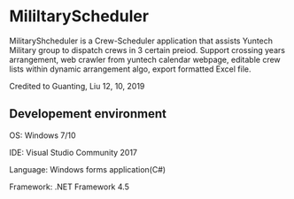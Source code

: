 # MililtaryScheduler


MilitaryShcheduler is a Crew-Scheduler application that assists Yuntech Military group to dispatch crews in 3 certain preiod.
Support crossing years arrangement, web crawler from yuntech calendar webpage, editable crew lists within dynamic arrangement algo, export formatted Excel file.

Credited to Guanting, Liu    12, 10, 2019

Developement environment
---------------------------
OS: Windows 7/10

IDE: Visual Studio Community 2017

Language: Windows forms application(C#)

Framework: .NET Framework 4.5
